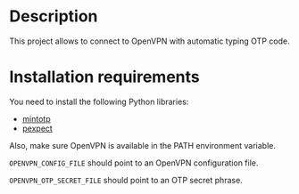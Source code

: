 # Description

This project allows to connect to OpenVPN with automatic typing OTP code.

# Installation requirements

You need to install the following Python libraries:

- [mintotp](https://github.com/susam/mintotp)
- [pexpect](https://github.com/pexpect/pexpect)

Also, make sure OpenVPN is available in the PATH environment variable.

`OPENVPN_CONFIG_FILE` should point to an OpenVPN configuration file.

`OPENVPN_OTP_SECRET_FILE` should point to an OTP secret phrase.
